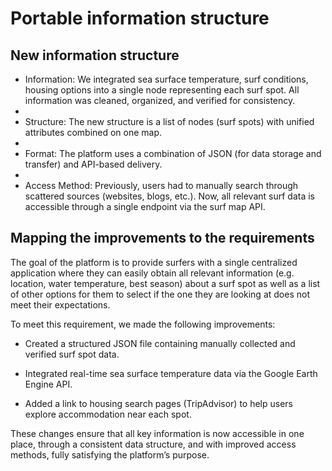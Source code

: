 # Portable information structure

## New information structure
* Information: We integrated sea surface temperature, surf conditions, housing options into a single node representing each surf spot. All information was cleaned, organized, and verified for consistency.
* 
* Structure: The new structure is a list of nodes (surf spots) with unified attributes combined on one map.
* 
* Format: The platform uses a combination of JSON (for data storage and transfer) and API-based delivery.
* 
* Access Method: Previously, users had to manually search through scattered sources (websites, blogs, etc.). Now, all relevant surf data is accessible through a single endpoint via the surf map API.

## Mapping the improvements to the requirements
The goal of the platform is to provide surfers with a single centralized application where they can easily obtain all relevant information (e.g. location, water temperature, best season) about a surf spot as well as a list of other options for them to select if the one they are looking at does not meet their expectations. 

To meet this requirement, we made the following improvements:

* Created a structured JSON file containing manually collected and verified surf spot data.
  
* Integrated real-time sea surface temperature data via the Google Earth Engine API.

* Added a link to housing search pages (TripAdvisor) to help users explore accommodation near each spot.

These changes ensure that all key information is now accessible in one place, through a consistent data structure, and with improved access methods, fully satisfying the platform’s purpose.


